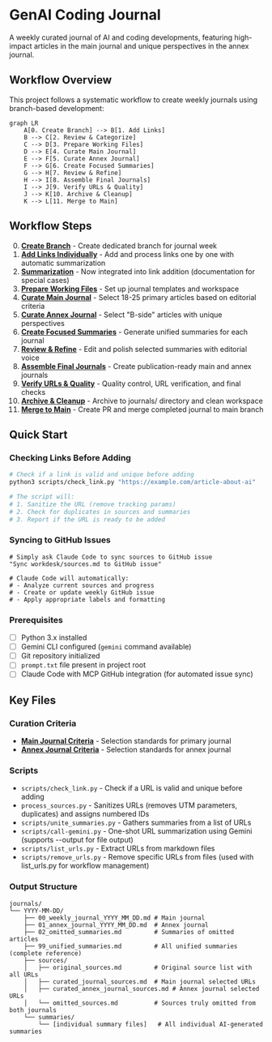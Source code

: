 # GenAI Coding Journal

A weekly curated journal of AI and coding developments, featuring high-impact articles in the main journal and unique perspectives in the annex journal.

## Workflow Overview

This project follows a systematic workflow to create weekly journals using branch-based development:

```mermaid
graph LR
    A[0. Create Branch] --> B[1. Add Links]
    B --> C[2. Review & Categorize]
    C --> D[3. Prepare Working Files]
    D --> E[4. Curate Main Journal]
    E --> F[5. Curate Annex Journal]
    F --> G[6. Create Focused Summaries]
    G --> H[7. Review & Refine]
    H --> I[8. Assemble Final Journals]
    I --> J[9. Verify URLs & Quality]
    J --> K[10. Archive & Cleanup]
    K --> L[11. Merge to Main]
```

## Workflow Steps

0. **[Create Branch](STEP_00_CREATE_BRANCH.md)** - Create dedicated branch for journal week
1. **[Add Links Individually](STEP_01_GATHER_SOURCES.md)** - Add and process links one by one with automatic summarization
2. **[Summarization](STEP_02_SUMMARIZE.md)** - Now integrated into link addition (documentation for special cases)
3. **[Prepare Working Files](STEP_03_PREPARE_JOURNAL.md)** - Set up journal templates and workspace
4. **[Curate Main Journal](STEP_04_CURATE_MAIN.md)** - Select 18-25 primary articles based on editorial criteria
5. **[Curate Annex Journal](STEP_05_CURATE_ANNEX.md)** - Select "B-side" articles with unique perspectives
6. **[Create Focused Summaries](STEP_06_CREATE_FOCUSED_SUMMARIES.md)** - Generate unified summaries for each journal
7. **[Review & Refine](STEP_07_REVIEW.md)** - Edit and polish selected summaries with editorial voice
8. **[Assemble Final Journals](STEP_08_ASSEMBLE.md)** - Create publication-ready main and annex journals
9. **[Verify URLs & Quality](STEP_09_VERIFY.md)** - Quality control, URL verification, and final checks
10. **[Archive & Cleanup](STEP_10_CLEANUP.md)** - Archive to journals/ directory and clean workspace
11. **[Merge to Main](STEP_11_MERGE.md)** - Create PR and merge completed journal to main branch

## Quick Start

### Checking Links Before Adding
```bash
# Check if a link is valid and unique before adding
python3 scripts/check_link.py "https://example.com/article-about-ai"

# The script will:
# 1. Sanitize the URL (remove tracking params)
# 2. Check for duplicates in sources and summaries
# 3. Report if the URL is ready to be added
```

### Syncing to GitHub Issues
```
# Simply ask Claude Code to sync sources to GitHub issue
"Sync workdesk/sources.md to GitHub issue"

# Claude Code will automatically:
# - Analyze current sources and progress
# - Create or update weekly GitHub issue
# - Apply appropriate labels and formatting
```

### Prerequisites
- [ ] Python 3.x installed
- [ ] Gemini CLI configured (`gemini` command available)
- [ ] Git repository initialized
- [ ] `prompt.txt` file present in project root
- [ ] Claude Code with MCP GitHub integration (for automated issue sync)

## Key Files

### Curation Criteria
- **[Main Journal Criteria](criteria/curation_criteria.md)** - Selection standards for primary journal
- **[Annex Journal Criteria](criteria/annex_curation_criteria.md)** - Selection standards for annex journal

### Scripts
- `scripts/check_link.py` - Check if a URL is valid and unique before adding
- `process_sources.py` - Sanitizes URLs (removes UTM parameters, duplicates) and assigns numbered IDs
- `scripts/unite_summaries.py` - Gathers summaries from a list of URLs
- `scripts/call-gemini.py` - One-shot URL summarization using Gemini (supports --output for file output)
- `scripts/list_urls.py` - Extract URLs from markdown files
- `scripts/remove_urls.py` - Remove specific URLs from files (used with list_urls.py for workflow management)

### Output Structure
```
journals/
└── YYYY-MM-DD/
    ├── 00_weekly_journal_YYYY_MM_DD.md # Main journal
    ├── 01_annex_journal_YYYY_MM_DD.md  # Annex journal
    ├── 02_omitted_summaries.md         # Summaries of omitted articles
    ├── 99_unified_summaries.md         # All unified summaries (complete reference)
    ├── sources/
    │   ├── original_sources.md         # Original source list with all URLs
    │   ├── curated_journal_sources.md  # Main journal selected URLs
    │   ├── curated_annex_journal_sources.md # Annex journal selected URLs
    │   └── omitted_sources.md          # Sources truly omitted from both journals
    └── summaries/
        └── [individual summary files]   # All individual AI-generated summaries
```

